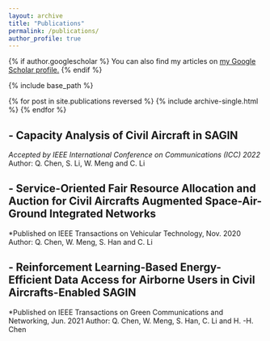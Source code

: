 ```yaml
---
layout: archive
title: "Publications"
permalink: /publications/
author_profile: true
---
```


{% if author.googlescholar %}
  You can also find my articles on <u><a href="{{author.googlescholar}}">my Google Scholar profile</a>.</u>
{% endif %}

{% include base_path %}

{% for post in site.publications reversed %}
  {% include archive-single.html %}
{% endfor %}

## - Capacity Analysis of Civil Aircraft in SAGIN
*Accepted by IEEE International Conference on Communications (ICC) 2022*
Author: Q. Chen, S. Li, W. Meng and C. Li

## - Service-Oriented Fair Resource Allocation and Auction for Civil Aircrafts Augmented Space-Air-Ground Integrated Networks
*Published on IEEE Transactions on Vehicular Technology, Nov. 2020
Author: Q. Chen, W. Meng, S. Han and C. Li

## - Reinforcement Learning-Based Energy-Efficient Data Access for Airborne Users in Civil Aircrafts-Enabled SAGIN
*Published on IEEE Transactions on Green Communications and Networking, Jun. 2021
Author: Q. Chen, W. Meng, S. Han, C. Li and H. -H. Chen
